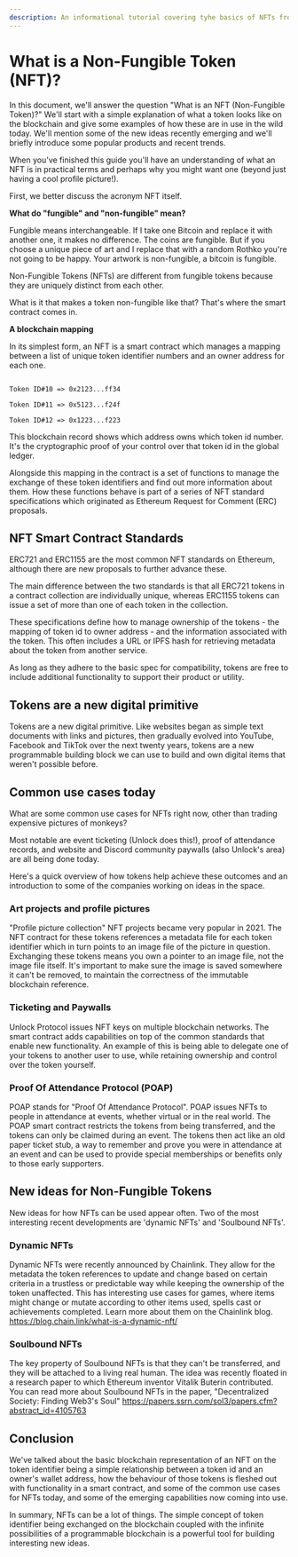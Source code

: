 ```yaml
---
description: An informational tutorial covering tyhe basics of NFTs from developer’s perspective.
---
```


# What is a Non-Fungible Token (NFT)?

In this document, we'll answer the question "What is an NFT (Non-Fungible Token)?" We'll start with a simple explanation of what a token looks like on the blockchain and give some examples of how these are in use in the wild today. We'll mention some of the new ideas recently emerging and we'll briefly introduce some popular products and recent trends.

When you've finished this guide you'll have an understanding of what an NFT is in practical terms and perhaps why you might want one (beyond just having a cool profile picture!).

First, we better discuss the acronym NFT itself.

**What do "fungible" and "non-fungible" mean?**

Fungible means interchangeable. If I take one Bitcoin and replace it with another one, it makes no difference. The coins are fungible. But if you choose a unique piece of art and I replace that with a random Rothko you're not going to be happy. Your artwork is non-fungible, a bitcoin is fungible. 

Non-Fungible Tokens (NFTs) are different from fungible tokens because they are uniquely distinct from each other. 

What is it that makes a token non-fungible like that? That's where the smart contract comes in.

**A blockchain mapping**

In its simplest form, an NFT is a smart contract which manages a mapping between a list of unique token identifier numbers and an owner address for each one.

```

Token ID#10 => 0x2123...ff34

Token ID#11 => 0x5123...f24f

Token ID#12 => 0x1223...f223

```

This blockchain record shows which address owns which token id number. It's the cryptographic proof of your control over that token id in the global ledger.

Alongside this mapping in the contract is a set of functions to manage the exchange of these token identifiers and find out more information about them. How these functions behave is part of a series of NFT standard specifications which originated as Ethereum Request for Comment (ERC) proposals.

## NFT Smart Contract Standards

ERC721 and ERC1155 are the most common NFT standards on Ethereum, although there are new proposals to further advance these.

The main difference between the two standards is that all ERC721 tokens in a contract collection are individually unique, whereas ERC1155 tokens can issue a set of more than one of each token in the collection.

These specifications define how to manage ownership of the tokens - the mapping of token id to owner address - and the information associated with the token. This often includes a URL or IPFS hash for retrieving metadata about the token from another service.

As long as they adhere to the basic spec for compatibility, tokens are free to include additional functionality to support their product or utility.

## Tokens are a new digital primitive

Tokens are a new digital primitive. Like websites began as simple text documents with links and pictures, then gradually evolved into YouTube, Facebook and TikTok over the next twenty years, tokens are a new programmable building block we can use to build and own digital items that weren't possible before.

## Common use cases today

What are some common use cases for NFTs right now, other than trading expensive pictures of monkeys?

Most notable are event ticketing (Unlock does this!), proof of attendance records, and website and Discord community paywalls (also Unlock's area) are all being done today.

Here's a quick overview of how tokens help achieve these outcomes and an introduction to some of the companies working on ideas in the space.

### Art projects and profile pictures

"Profile picture collection" NFT projects became very popular in 2021. The NFT contract for these tokens references a metadata file for each token identifier which in turn points to an image file of the picture in question. Exchanging these tokens means you own a pointer to an image file, not the image file itself. It's important to make sure the image is saved somewhere it can't be removed, to maintain the correctness of the immutable blockchain reference.

### Ticketing and Paywalls

Unlock Protocol issues NFT keys on multiple blockchain networks. The smart contract adds capabilities on top of the common standards that enable new functionality. An example of this is being able to delegate one of your tokens to another user to use, while retaining ownership and control over the token yourself.

### Proof Of Attendance Protocol (POAP)

POAP stands for "Proof Of Attendance Protocol". POAP issues NFTs to people in attendance at events, whether virtual or in the real world. The POAP smart contract restricts the tokens from being transferred, and the tokens can only be claimed during an event. The tokens then act like an old paper ticket stub, a way to remember and prove you were in attendance at an event and can be used to provide special memberships or benefits only to those early supporters.

## New ideas for Non-Fungible Tokens

New ideas for how NFTs can be used appear often. Two of the most interesting recent developments are 'dynamic NFTs' and 'Soulbound NFTs'.

### Dynamic NFTs

Dynamic NFTs were recently announced by Chainlink. They allow for the metadata the token references to update and change based on certain criteria in a trustless or predictable way while keeping the ownership of the token unaffected. This has interesting use cases for games, where items might change or mutate according to other items used, spells cast or achievements completed. Learn more about them on the Chainlink blog. https://blog.chain.link/what-is-a-dynamic-nft/

### Soulbound NFTs

The key property of Soulbound NFTs is that they can't be transferred, and they will be attached to a living real human. The idea was recently floated in a research paper to which Ethereum inventor Vitalik Buterin contributed. You can read more about Soulbound NFTs in the paper, "Decentralized Society: Finding Web3's Soul" https://papers.ssrn.com/sol3/papers.cfm?abstract_id=4105763

## Conclusion

We've talked about the basic blockchain representation of an NFT on the token identifier being a simple relationship between a token id and an owner's wallet address, how the behaviour of those tokens is fleshed out with functionality in a smart contract, and some of the common use cases for NFTs today, and some of the emerging capabilities now coming into use.

In summary, NFTs can be a lot of things. The simple concept of token identifier being exchanged on the blockchain coupled with the infinite possibilities of a programmable blockchain is a powerful tool for building interesting new ideas.
